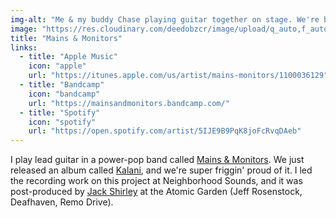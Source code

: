```yaml
---
img-alt: "Me & my buddy Chase playing guitar together on stage. We're both in Mains & Monitors."
image: "https://res.cloudinary.com/deedobzcr/image/upload/q_auto,f_auto,w_600/v1552280249/BD2F9D88-81E3-4114-B51D-C9BAF49EAAA3.jpg"
title: "Mains & Monitors"
links:
  - title: "Apple Music"
    icon: "apple"
    url: "https://itunes.apple.com/us/artist/mains-monitors/1100036129"
  - title: "Bandcamp"
    icon: "bandcamp"
    url: "https://mainsandmonitors.bandcamp.com/"
  - title: "Spotify"
    icon: "spotify"
    url: "https://open.spotify.com/artist/5IJE9B9PqK8joFcRvqDAeb"
---
```


I play lead guitar in a power-pop band called [Mains & Monitors](https://mainsandmonitors.com). We just released an album called [Kalani](https://mainsandmonitors.bandcamp.com/album/kalani), and we're super friggin' proud of it. I led the recording work on this project at Neighborhood Sounds, and it was post-produced by [Jack Shirley](http://theatomicgarden.com/jack) at the Atomic Garden (Jeff Rosenstock, Deafhaven, Remo Drive).
